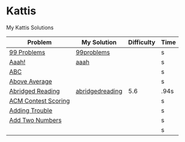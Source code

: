 # Kattis
My Kattis Solutions

| Problem | My Solution | Difficulty |  Time |
| --- | --- | --- | --- |
| [99 Problems](https://open.kattis.com/problems/99problems) | [99problems](solutions/99problems.java) |  | s |
| [Aaah!](https://open.kattis.com/problems/aaah) | [aaah](solutions/aaah.java) |  | s |
| [ABC](https://open.kattis.com/problems/) | [](solutions/.java) |  | s |
| [Above Average](https://open.kattis.com/problems/) | [](solutions/.java) |  | s |
| [Abridged Reading](https://open.kattis.com/problems/abridgedreading) | [abridgedreading](solutions/abridgedreading.java) | 5.6 | .94s |
| [ACM Contest Scoring]() | [](solutions/.java) |  | s |
| [Adding Trouble](https://open.kattis.com/problems/) | [](solutions/.java) |  | s |
| [Add Two Numbers](https://open.kattis.com/problems/) | [](solutions/.java) |  | s |
| [](https://open.kattis.com/problems/) | [](solutions/.java) |  | s |


